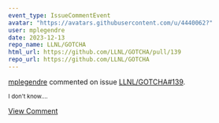 ```yaml
---
event_type: IssueCommentEvent
avatar: "https://avatars.githubusercontent.com/u/4440062?"
user: mplegendre
date: 2023-12-13
repo_name: LLNL/GOTCHA
html_url: https://github.com/LLNL/GOTCHA/pull/139
repo_url: https://github.com/LLNL/GOTCHA
---
```


<a href='https://github.com/mplegendre' target='_blank'>mplegendre</a> commented on issue <a href='https://github.com/LLNL/GOTCHA/pull/139' target='_blank'>LLNL/GOTCHA#139</a>.

<small>I don't know....</small>

<a href='https://github.com/LLNL/GOTCHA/pull/139' target='_blank'>View Comment</a>
